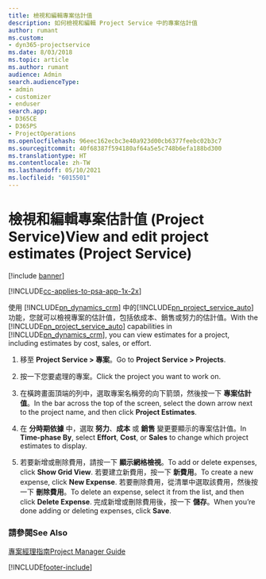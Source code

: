 ```yaml
---
title: 檢視和編輯專案估計值
description: 如何檢視和編輯 Project Service 中的專案估計值
author: rumant
ms.custom:
- dyn365-projectservice
ms.date: 8/03/2018
ms.topic: article
ms.author: rumant
audience: Admin
search.audienceType:
- admin
- customizer
- enduser
search.app:
- D365CE
- D365PS
- ProjectOperations
ms.openlocfilehash: 96eec162ecbc3e40a923d00cb6377feebc02b3c7
ms.sourcegitcommit: 40f68387f594180af64a5e5c748b6efa188bd300
ms.translationtype: HT
ms.contentlocale: zh-TW
ms.lasthandoff: 05/10/2021
ms.locfileid: "6015501"
---
```

# <a name="view-and-edit-project-estimates-project-service"></a><span data-ttu-id="dbf25-103">檢視和編輯專案估計值 (Project Service)</span><span class="sxs-lookup"><span data-stu-id="dbf25-103">View and edit project estimates (Project Service)</span></span>

[!include [banner](../includes/psa-now-project-operations.md)]

[!INCLUDE[cc-applies-to-psa-app-1x-2x](../includes/cc-applies-to-psa-app-1x-2x.md)]

<span data-ttu-id="dbf25-104">使用 [!INCLUDE[pn_dynamics_crm](../includes/pn-dynamics-crm.md)] 中的[!INCLUDE[pn_project_service_auto](../includes/pn-project-service-auto.md)]功能，您就可以檢視專案的估計值，包括依成本、銷售或努力的估計值。</span><span class="sxs-lookup"><span data-stu-id="dbf25-104">With the [!INCLUDE[pn_project_service_auto](../includes/pn-project-service-auto.md)] capabilities in [!INCLUDE[pn_dynamics_crm](../includes/pn-dynamics-crm.md)], you can view estimates for a project, including estimates by cost, sales, or effort.</span></span>  
  
1.  <span data-ttu-id="dbf25-105">移至 **Project Service > 專案**。</span><span class="sxs-lookup"><span data-stu-id="dbf25-105">Go to **Project Service > Projects**.</span></span>  
  
2.  <span data-ttu-id="dbf25-106">按一下您要處理的專案。</span><span class="sxs-lookup"><span data-stu-id="dbf25-106">Click the project you want to work on.</span></span>  
  
3.  <span data-ttu-id="dbf25-107">在橫跨畫面頂端的列中，選取專案名稱旁的向下箭頭，然後按一下 **專案估計值**。</span><span class="sxs-lookup"><span data-stu-id="dbf25-107">In the bar across the top of the screen, select the down arrow next to the project name, and then click **Project Estimates**.</span></span>  
  
4.  <span data-ttu-id="dbf25-108">在 **分時期依據** 中，選取 **努力**、**成本** 或 **銷售** 變更要顯示的專案估計值。</span><span class="sxs-lookup"><span data-stu-id="dbf25-108">In **Time-phase By**, select **Effort**, **Cost**, or **Sales** to change which project estimates to display.</span></span>  
  
5.  <span data-ttu-id="dbf25-109">若要新增或刪除費用，請按一下 **顯示網格檢視**。</span><span class="sxs-lookup"><span data-stu-id="dbf25-109">To add or delete expenses, click **Show Grid View**.</span></span> <span data-ttu-id="dbf25-110">若要建立新費用，按一下 **新費用**。</span><span class="sxs-lookup"><span data-stu-id="dbf25-110">To create a new expense, click **New Expense**.</span></span> <span data-ttu-id="dbf25-111">若要刪除費用，從清單中選取該費用，然後按一下 **刪除費用**。</span><span class="sxs-lookup"><span data-stu-id="dbf25-111">To delete an expense, select it from the list, and then click **Delete Expense**.</span></span> <span data-ttu-id="dbf25-112">完成新增或刪除費用後，按一下 **儲存**。</span><span class="sxs-lookup"><span data-stu-id="dbf25-112">When you’re done adding or deleting expenses, click **Save**.</span></span>  
  
### <a name="see-also"></a><span data-ttu-id="dbf25-113">請參閱</span><span class="sxs-lookup"><span data-stu-id="dbf25-113">See Also</span></span>  
 [<span data-ttu-id="dbf25-114">專案經理指南</span><span class="sxs-lookup"><span data-stu-id="dbf25-114">Project Manager Guide</span></span>](../psa/project-manager-guide.md)


[!INCLUDE[footer-include](../includes/footer-banner.md)]